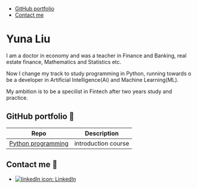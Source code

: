   - [GitHub portfolio](#github-portfolio)
  - [Contact me](#contact-me)

# Yuna Liu
I am a doctor in economy and was a teacher in Finance and Banking, real estate finance, Mathematics and Statistics etc. 

Now I change my track to study programming in Python, running towards o be a developer in Artificial Intelligence(Ai) and Machine Learning(ML). 

My ambition is to be a specilist in Fintech after two years study and practice.  



 
## GitHub portfolio :briefcase:

| Repo                               | Description                            |
| ---------------------------------- | -------------------------------------- |
| [Python programming][pytprog]      | introduction course                    |
 

[pytprog]: https://github.com/yuna-liu/python-programming-Yuna-Liu





## Contact me :iphone:
- [![linkedIn icon](assets/linkedIn-icon.png): LinkedIn][linkedIn]

[linkedIn]: https://www.linkedin.com/in/yuna-liu-9a21b63a/
